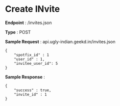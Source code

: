 # Create INvite
**Endpoint** : /invites.json

**Type**	 : POST

**Sample Request** : api.ugly-indian.geekd.in/invites.json
```code
{
	"spotfix_id" : 1
	"user_id" : 1,
	"invitee_user_id": 5
}
```

**Sample Response** :
```code
{
	"success" : true,
	"invite_id" : 1
}
```
